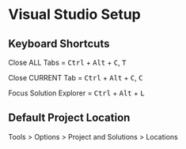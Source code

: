 # Visual Studio Setup

## Keyboard Shortcuts
Close ALL Tabs = <kbd>Ctrl</kbd> + <kbd>Alt</kbd> + <kbd>C</kbd>,  <kbd>T</kbd>

Close CURRENT Tab = <kbd>Ctrl</kbd> + <kbd>Alt</kbd> + <kbd>C</kbd>,  <kbd>C</kbd>

Focus Solution Explorer = <kbd>Ctrl</kbd> + <kbd>Alt</kbd> + <kbd>L</kbd>


## Default Project Location
Tools > Options > Project and Solutions > Locations

<!-- This is an unwanted change -->
